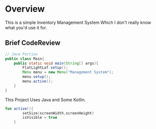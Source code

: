 # Overview
This is a simple Inventory Management System Which I don't really know what you'd use it for.

## Brief CodeReview

````java
// Java Portion
public class Main{
    public static void main(String[] args){
        FlatLightLaf.setup();
        Menu menu = new Menu("Management System");
        menu.setup();
        menu.active();
    }
}
````
This Project Uses Java and Some Kotlin.
````kotlin
fun active(){
        setSize(screenWidth,screenHeight)
        isVisible = true
    }
````
